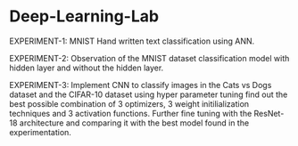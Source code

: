 # Deep-Learning-Lab
EXPERIMENT-1: MNIST Hand written text classification using ANN.

EXPERIMENT-2: Observation of the MNIST dataset classification model with hidden layer and without the hidden layer. 

EXPERIMENT-3: Implement CNN to classify images in the Cats vs Dogs dataset and the CIFAR-10 dataset using hyper parameter tuning find out the best possible combination of 3 optimizers, 3 weight initilialization techniques and 3 activation functions. Further fine tuning with the ResNet-18 architecture and comparing it with the best model found in the experimentation.
